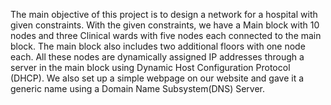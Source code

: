 The main objective of this project is to design a network for a hospital with given
constraints. With the given constraints, we have a Main block with 10 nodes and
three Clinical wards with five nodes each connected to the main block. The main
block also includes two additional floors with one node each. All these nodes are
dynamically assigned IP addresses through a server in the main block using
Dynamic Host Configuration Protocol (DHCP). We also set up a simple webpage
on our website and gave it a generic name using a Domain Name Subsystem(DNS)
Server.
